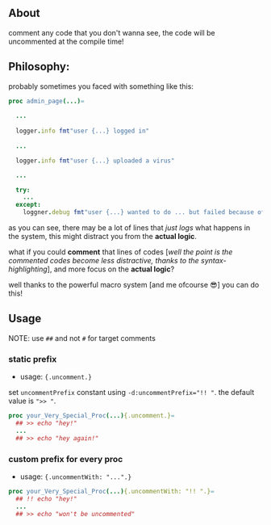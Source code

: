 ## About
comment any code that you don't wanna see,
the code will be uncommented at the compile time!

## Philosophy:
probably sometimes you faced with something like this:

```nim
proc admin_page(...)=
  
  ...
  
  logger.info fmt"user {...} logged in"
  
  ...

  logger.info fmt"user {...} uploaded a virus"

  ...

  try:
    ...
  except:
    loggner.debug fmt"user {...} wanted to do ... but failed because of {getCurrentErrorMsg()}"

```

as you can see, there may be a lot of lines that *just logs* what happens in the system, this might distract you from the **actual logic**.

what if you could **comment** that lines of codes [*well the point is the commented codes become less distractive, thanks to the syntax-highlighting*], and more focus on the **actual logic**?

well thanks to the powerful macro system [and me ofcourse 😎] you can do this!


## Usage
NOTE: use `##` and not `#` for target comments

### static prefix
- usage: `{.uncomment.}`

set `uncommentPrefix` constant using `-d:uncommentPrefix="!! "`.
the default value is `">> "`.

```nim
proc your_Very_Special_Proc(...){.uncomment.}=
  ## >> echo "hey!"
  ...
  ## >> echo "hey again!"

```


### custom prefix for every proc
- usage: `{.uncommentWith: "...".}`

```nim
proc your_Very_Special_Proc(...){.uncommentWith: "!! ".}=
  ## !! echo "hey!"
  ...
  ## >> echo "won't be uncommented"

```
